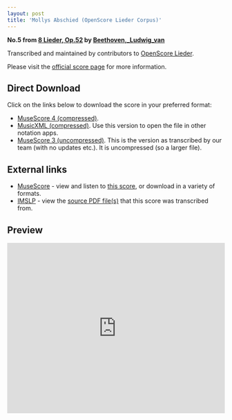 ```yaml
---
layout: post
title: 'Mollys Abschied (OpenScore Lieder Corpus)'
---
```


__No.5 from [8 Lieder, Op.52](https://fourscoreandmore.org/openscore/lieder/Beethoven%2C_Ludwig_van/8_Lieder%2C_Op.52/) by [Beethoven,_Ludwig_van](https://fourscoreandmore.org/openscore/lieder/Beethoven%2C_Ludwig_van)__

Transcribed and maintained by contributors to [OpenScore Lieder].

Please visit the [official score page] for more information.

[official score page]: https://musescore.com/openscore-lieder-corpus/scores/6491411
[OpenScore Lieder]: https://musescore.com/openscore-lieder-corpus

## Direct Download

Click on the links below to download the score in your preferred format:
- [MuseScore 4 (compressed)](https://fourscoreandmore.org/openscore/lieder/Beethoven%2C_Ludwig_van/8_Lieder%2C_Op.52/5_Mollys_Abschied.mscz).
- [MusicXML (compressed)](https://fourscoreandmore.org/openscore/lieder/Beethoven%2C_Ludwig_van/8_Lieder%2C_Op.52/5_Mollys_Abschied.mxl). Use this version to open the file in other notation apps.
- [MuseScore 3 (uncompressed)](https://raw.githubusercontent.com/OpenScore/Lieder/refs/heads/main/scores/Beethoven%2C_Ludwig_van/8_Lieder%2C_Op.52/5_Mollys_Abschied/lc6491411.mscx). This is the version as transcribed by our team (with no updates etc.). It is uncompressed (so a larger file).

## External links

- [MuseScore] - view and listen to [this score][MuseScore], or download in a variety of formats.
- [IMSLP] - view the [source PDF file(s)][IMSLP] that this score was transcribed from.

[MuseScore]: https://musescore.com/score/6491411
[IMSLP]: https://imslp.org/wiki/Special:ReverseLookup/47274

## Preview

<iframe width="100%" height="394" src="https://musescore.com/openscore-lieder-corpus/scores/6491411/embed" frameborder="0" allowfullscreen allow="autoplay; fullscreen"></iframe>
